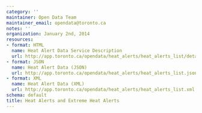 ```yaml
---
category: ''
maintainer: Open Data Team
maintainer_email: opendata@toronto.ca
notes: ''
organization: January 2nd, 2014
resources:
- format: HTML
  name: Heat Alert Data Service Description
  url: http://app.toronto.ca/opendata/heat_alerts/heat_alerts_list/details.html
- format: JSON
  name: Heat Alert Data (JSON)
  url: http://app.toronto.ca/opendata/heat_alerts/heat_alerts_list.json
- format: XML
  name: Heat Alert Data (XML)
  url: http://app.toronto.ca/opendata/heat_alerts/heat_alerts_list.xml
schema: default
title: Heat Alerts and Extreme Heat Alerts
---
```

